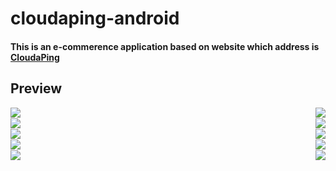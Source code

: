 # cloudaping-android
#### This is an e-commerence application based on website which address is [CloudaPing](http://cloudaping.com)

## Preview
  <img src="https://github.com/Reggiecril/cloudaping-android/blob/master/ExampleImage/android%20account.png" align="left"/>
  <img src="https://github.com/Reggiecril/cloudaping-android/blob/master/ExampleImage/android%20cart.png" align="right"/>
  </br>
  <img src="https://github.com/Reggiecril/cloudaping-android/blob/master/ExampleImage/android%20confirmation.png" align="left"/>
  <img src="https://github.com/Reggiecril/cloudaping-android/blob/master/ExampleImage/android%20favurite.png" align="right"/>
  </br>
  <img src="https://github.com/Reggiecril/cloudaping-android/blob/master/ExampleImage/android%20home.png" align="left"/>
  <img src="https://github.com/Reggiecril/cloudaping-android/blob/master/ExampleImage/android%20item.png" align="right"/>
  </br>
  <img src="https://github.com/Reggiecril/cloudaping-android/blob/master/ExampleImage/android%20login.png" align="left"/>
  <img src="https://github.com/Reggiecril/cloudaping-android/blob/master/ExampleImage/android_my_order.png" align="right"/>
</br>
  <img src="https://github.com/Reggiecril/cloudaping-android/blob/master/ExampleImage/android%20navgation.png" align="left"/>
  <img src="https://github.com/Reggiecril/cloudaping-android/blob/master/ExampleImage/android%20product.png" align="right"/>
</br>
